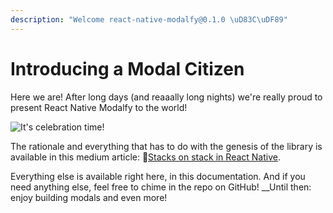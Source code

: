 ```yaml
---
description: "Welcome react-native-modalfy@0.1.0 \uD83C\uDF89"
---
```


# Introducing a Modal Citizen

Here we are! After long days \(and reaaally long nights\) we're really proud to present React Native Modalfy to the world!

![It&apos;s celebration time!](https://media.giphy.com/media/ZUomWFktUWpFu/giphy.gif)

The rationale and everything that has to do with the genesis of the library is available in this medium article: 🥞[Stacks on stack in React Native](https://medium.com/p/eb4f8fb9e4c9).

Everything else is available right here, in this documentation. And if you need anything else, feel free to chime in the repo on GitHub! __Until then: enjoy building modals and even more!







